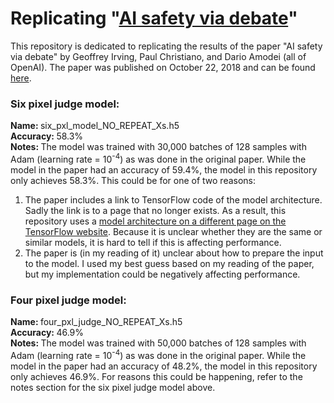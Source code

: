 # Replicating "<a href="https://arxiv.org/abs/1805.00899">AI safety via debate</a>"

This repository is dedicated to replicating the results of the paper "AI safety via debate" by Geoffrey Irving, Paul Christiano, and Dario Amodei (all of OpenAI). The paper was published on October 22, 2018 and can be found <a href="https://arxiv.org/abs/1805.00899">here</a>.

### Six pixel judge model:

<b>Name: </b>six_pxl_model_NO_REPEAT_Xs.h5  
<b>Accuracy: </b> 58.3%  
<b>Notes: </b>The model was trained with 30,000 batches of 128 samples with Adam (learning rate = 10<sup>-4</sup>) as was done in the original paper. While the model in the paper had an accuracy of 59.4%, the model in this repository only achieves 58.3%. This could be for one of two reasons:  

<ol>
  <li>The paper includes a link to TensorFlow code of the model architecture. Sadly the link is to a page that no longer exists. As a result, this repository uses a <a href="https://www.tensorflow.org/tutorials/quickstart/advanced">model architecture on a different page on the TensorFlow website</a>. Because it is unclear whether they are the same or similar models, it is hard to tell if this is affecting performance.</li>
  <li>The paper is (in my reading of it) unclear about how to prepare the input to the model. I used my best guess based on my reading of the paper, but my implementation could be negatively affecting performance.</li>
</ol>
 
### Four pixel judge model:

<b>Name: </b> four_pxl_judge_NO_REPEAT_Xs.h5  
<b>Accuracy: </b> 46.9%  
<b>Notes: </b>The model was trained with 50,000 batches of 128 samples with Adam (learning rate = 10<sup>-4</sup>) as was done in the original paper. While the model in the paper had an accuracy of 48.2%, the model in this repository only achieves 46.9%. For reasons this could be happening, refer to the notes section for the six pixel judge model above.
